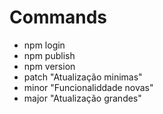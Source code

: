 
# Commands
* npm login
* npm publish
* npm version
* patch "Atualização minimas"
* minor "Funcionaliddade novas"
* major "Atualização grandes"
